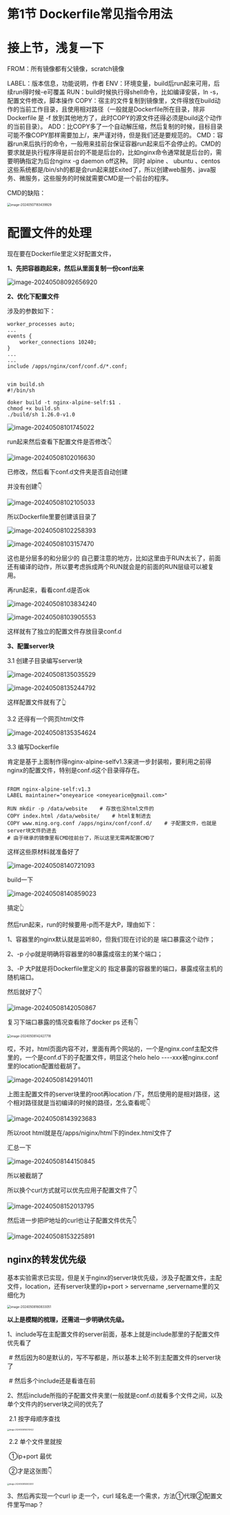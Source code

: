 # 第1节 Dockerfile常见指令用法



# 接上节，浅复一下

FROM：所有镜像都有父镜像，scratch镜像

LABEL：版本信息，功能说明，作者
ENV：环境变量，build后run起来可用，后续run得时候-e可覆盖
RUN：build时候执行得shell命令，比如编译安装，ln -s，配置文件修改，脚本操作
COPY：宿主的文件复制到镜像里，文件得放在build动作的当前工作目录，且使用相对路径（一般就是Dockerfile所在目录，除非Dockerfile 是 -f 放到其他地方了，此时COPY的源文件还得必须是build这个动作的当前目录）。
ADD：比COPY多了一个自动解压缩，然后复制的时候，目标目录可能不像COPY那样需要加上/，来严谨对待，但是我们还是要规范的。
CMD：容器run来后执行的命令，一般用来挂前台保证容器run起来后不会停止的。CMD的要求就是执行程序得是前台的不能是后台的，比如nginx命令通常就是后台的，需要明确指定为后台nginx -g daemon off这种。  同时  alpine  、 ubuntu 、centos 这些系统都是/bin/sh的都是会run起来就Exited了，所以创建web服务、java服务、微服务，这些服务的时候就需要CMD是一个前台的程序。



CMD的缺陷：

<img src="1-Dockerfile常见指令用法.assets/image-20240507183439929.png" alt="image-20240507183439929" style="zoom:50%;" />









# 配置文件的处理

现在要在Dockerfile里定义好配置文件，



**1、先把容器跑起来，然后从里面复制一份conf出来**

![image-20240508092656920](1-Dockerfile常见指令用法.assets/image-20240508092656920.png)



**2、优化下配置文件**

涉及的参数如下：

```shell
worker_processes auto;
...
events {
	worker_connections 10240;
}
...
...
include /apps/nginx/conf/conf.d/*.conf;


```

```shell
vim build.sh
#!/bin/sh

doker build -t nginx-alpine-self:$1 .
chmod +x build.sh
./build/sh 1.26.0-v1.0

```



![image-20240508101745022](1-Dockerfile常见指令用法.assets/image-20240508101745022.png)



run起来然后查看下配置文件是否修改👇

![image-20240508102016630](1-Dockerfile常见指令用法.assets/image-20240508102016630.png)

已修改，然后看下conf.d文件夹是否自动创建

并没有创建👇

![image-20240508102105033](1-Dockerfile常见指令用法.assets/image-20240508102105033.png)

所以Dockerfile里要创建该目录了

![image-20240508102258393](1-Dockerfile常见指令用法.assets/image-20240508102258393.png)



![image-20240508103157470](1-Dockerfile常见指令用法.assets/image-20240508103157470.png)

这也是分层多的和分层少的 自己要注意的地方，比如这里由于RUN太长了，前面还有编译的动作，所以要考虑拆成两个RUN就会是的前面的RUN层级可以被复用。



再run起来，看看conf.d是否ok

![image-20240508103834240](1-Dockerfile常见指令用法.assets/image-20240508103834240.png)



![image-20240508103905553](1-Dockerfile常见指令用法.assets/image-20240508103905553.png)



这样就有了独立的配置文件存放目录conf.d



**3、配置server块**

3.1 创建子目录编写server块

![image-20240508135035529](1-Dockerfile常见指令用法.assets/image-20240508135035529.png)

![image-20240508135244792](1-Dockerfile常见指令用法.assets/image-20240508135244792.png)

这样配置文件就有了👆

3.2 还得有一个网页html文件

![image-20240508135354624](1-Dockerfile常见指令用法.assets/image-20240508135354624.png)



3.3 编写Dockerfile

肯定是基于上面制作得nginx-alpine-selfv1.3来进一步封装啦，要利用之前得nginx的配置文件，特别是conf.d这个目录得存在。

```shell

FROM nginx-alpine-self:v1.3
LABEL maintainer="oneyearice <oneyearice@gmail.com>"

RUN mkdir -p /data/website    # 存放也没html文件的
COPY index.html /data/website/    # html复制进去
COPY www.ming.org.conf /apps/nginx/conf/conf.d/    # 子配置文件，也就是server块文件扔进去
# 由于继承的镜像里有CMD挂前台了，所以这里无需再配置CMD了
```



这样这些原材料就准备好了

![image-20240508140721093](1-Dockerfile常见指令用法.assets/image-20240508140721093.png)

build一下

![image-20240508140859023](1-Dockerfile常见指令用法.assets/image-20240508140859023.png)

搞定👆

然后run起来，run的时候要用-p而不是大P，理由如下：

1、容器里的nginx默认就是监听80，但我们现在讨论的是 端口暴露这个动作；

2、-p 小p就是明确将容器里的80暴露成宿主的某个端口；

3、-P 大P就是将Dockerfile里定义的 指定暴露的容器里的端口，暴露成宿主机的随机端口。

然后就好了👇

![image-20240508142050867](1-Dockerfile常见指令用法.assets/image-20240508142050867.png)

复习下端口暴露的情况查看除了docker ps 还有👇

<img src="1-Dockerfile常见指令用法.assets/image-20240508142427718.png" alt="image-20240508142427718" style="zoom:50%;" /> 

哎，不对，html页面内容不对，里面有两个网站的，一个是nginx.conf主配文件里的，一个是conf.d下的子配置文件，明显这个helo helo ----xxx被nginx.conf里的location配置给截胡了。

![image-20240508142914011](1-Dockerfile常见指令用法.assets/image-20240508142914011.png)

上图主配置文件的server块里的root再location /下，然后使用的是相对路径，这个相对路径就是当初编译的时候的路径，怎么查看呢👇

![image-20240508143923683](1-Dockerfile常见指令用法.assets/image-20240508143923683.png)

所以root html就是在/apps/niginx/html下的index.html文件了

汇总一下

![image-20240508144150845](1-Dockerfile常见指令用法.assets/image-20240508144150845.png)

所以被截胡了

所以换个curl方式就可以优先应用子配置文件了👇

![image-20240508152013795](1-Dockerfile常见指令用法.assets/image-20240508152013795.png)



然后进一步把IP地址的curl也让子配置文件优先👇

![image-20240508153225891](1-Dockerfile常见指令用法.assets/image-20240508153225891.png)



## nginx的转发优先级

基本实验需求已实现，但是关于nginx的server块优先级，涉及子配置文件，主配文件，location，还有server块里的ip+port > servername ,servername里的又细化为

<img src="1-Dockerfile常见指令用法.assets/image-20240508160833051.png" alt="image-20240508160833051" style="zoom:50%;" />

**以上是模糊的梳理，还需进一步明确优先级。**

1、include写在主配置文件的server前面，基本上就是include那里的子配置文件优先看了

​			\#  然后因为80是默认的，写不写都是，所以基本上轮不到主配置文件的server块了

​			\#  然后多个include还是看谁在前

2、然后include所指的子配置文件夹里(一般就是conf.d)就看多个文件之间，以及单个文件内的server块之间的优先了

​		2.1    按字母顺序查找

<img src="1-Dockerfile常见指令用法.assets/image-20240508180310422.png" alt="image-20240508180310422" style="zoom:30%;" />

​		2.2    单个文件里就按

​						①ip+port 最优

​						②才是这张图👇

<img src="1-Dockerfile常见指令用法.assets/image-20240508160833051.png" alt="image-20240508160833051" style="zoom:30%;" />

3、然后再实现一个curl ip 走一个，curl 域名走一个需求，方法①代理②配置文件里写map？











